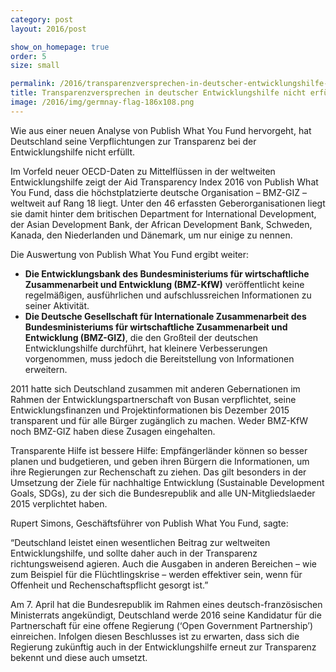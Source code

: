 ```yaml
---
category: post
layout: 2016/post

show_on_homepage: true
order: 5
size: small

permalink: /2016/transparenzversprechen-in-deutscher-entwicklungshilfe-nicht-erfullt/
title: Transparenzversprechen in deutscher Entwicklungshilfe nicht erfüllt
image: /2016/img/germnay-flag-186x108.png
---
```


Wie aus einer neuen Analyse von Publish What You Fund hervorgeht, hat Deutschland seine Verpflichtungen zur Transparenz bei der Entwicklungshilfe nicht erfüllt.

Im Vorfeld neuer OECD-Daten zu Mittelflüssen in der weltweiten Entwicklungshilfe zeigt der Aid Transparency Index 2016 von Publish What You Fund, dass die höchstplatzierte deutsche Organisation – BMZ-GIZ –weltweit auf Rang 18 liegt. Unter den 46 erfassten Geberorganisationen liegt sie damit hinter dem britischen Department for International Development, der Asian Development Bank, der African Development Bank, Schweden, Kanada, den Niederlanden und Dänemark, um nur einige zu nennen.

Die Auswertung von Publish What You Fund ergibt weiter:

 * **Die Entwicklungsbank des Bundesministeriums für wirtschaftliche Zusammenarbeit und Entwicklung (BMZ-KfW)** veröffentlicht keine regelmäßigen, ausführlichen und aufschlussreichen Informationen zu seiner Aktivität.
 * **Die Deutsche Gesellschaft für Internationale Zusammenarbeit des Bundesministeriums für wirtschaftliche Zusammenarbeit und Entwicklung (BMZ-GIZ)**, die den Großteil der deutschen Entwicklungshilfe durchführt, hat kleinere Verbesserungen vorgenommen, muss jedoch die Bereitstellung von Informationen erweitern.

2011 hatte sich Deutschland zusammen mit anderen Gebernationen im Rahmen der Entwicklungspartnerschaft von Busan verpflichtet, seine Entwicklungsfinanzen und Projektinformationen bis Dezember 2015 transparent und für alle Bürger zugänglich zu machen. Weder BMZ-KfW noch BMZ-GIZ haben diese Zusagen eingehalten.

Transparente Hilfe ist bessere Hilfe: Empfängerländer können so besser planen und budgetieren, und geben ihren Bürgern die Informationen, um ihre Regierungen zur Rechenschaft zu ziehen. Das gilt besonders in der Umsetzung der Ziele für nachhaltige Entwicklung (Sustainable Development Goals, SDGs), zu der sich die Bundesrepublik and alle UN-Mitgliedslaeder 2015 verplichtet haben.

Rupert Simons, Geschäftsführer von Publish What You Fund, sagte:

“Deutschland leistet einen wesentlichen Beitrag zur weltweiten Entwicklungshilfe, und sollte daher auch in der Transparenz richtungsweisend agieren. Auch die Ausgaben in anderen Bereichen – wie zum Beispiel für die Flüchtlingskrise – werden effektiver sein, wenn für Offenheit und Rechenschaftspflicht gesorgt ist.”

Am 7. April hat die Bundesrepublik im Rahmen eines deutsch-französischen Ministerrats angekündigt, Deutschland werde 2016 seine Kandidatur für die Partnerschaft für eine offene Regierung (‘Open Government Partnership’) einreichen. Infolgen diesen Beschlusses ist zu erwarten, dass sich die Regierung zukünftig auch in der Entwicklungshilfe erneut zur Transparenz bekennt und diese auch umsetzt.
